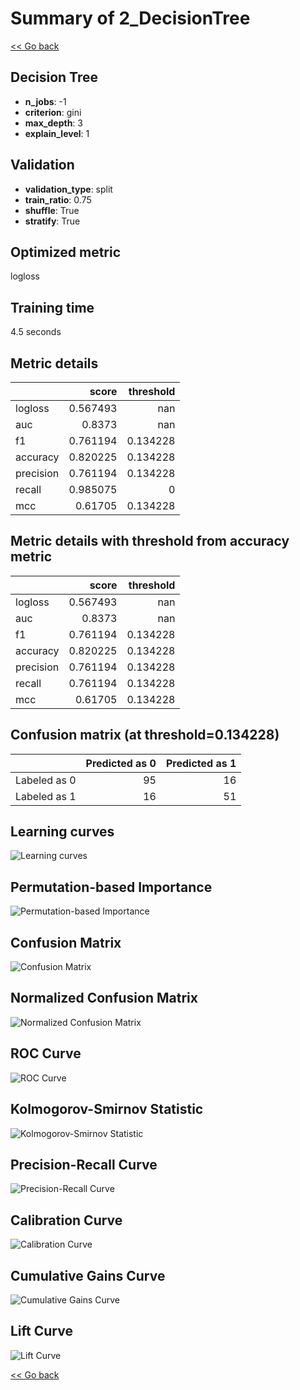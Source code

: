# Summary of 2_DecisionTree

[<< Go back](../README.md)


## Decision Tree
- **n_jobs**: -1
- **criterion**: gini
- **max_depth**: 3
- **explain_level**: 1

## Validation
 - **validation_type**: split
 - **train_ratio**: 0.75
 - **shuffle**: True
 - **stratify**: True

## Optimized metric
logloss

## Training time

4.5 seconds

## Metric details
|           |    score |   threshold |
|:----------|---------:|------------:|
| logloss   | 0.567493 |  nan        |
| auc       | 0.8373   |  nan        |
| f1        | 0.761194 |    0.134228 |
| accuracy  | 0.820225 |    0.134228 |
| precision | 0.761194 |    0.134228 |
| recall    | 0.985075 |    0        |
| mcc       | 0.61705  |    0.134228 |


## Metric details with threshold from accuracy metric
|           |    score |   threshold |
|:----------|---------:|------------:|
| logloss   | 0.567493 |  nan        |
| auc       | 0.8373   |  nan        |
| f1        | 0.761194 |    0.134228 |
| accuracy  | 0.820225 |    0.134228 |
| precision | 0.761194 |    0.134228 |
| recall    | 0.761194 |    0.134228 |
| mcc       | 0.61705  |    0.134228 |


## Confusion matrix (at threshold=0.134228)
|              |   Predicted as 0 |   Predicted as 1 |
|:-------------|-----------------:|-----------------:|
| Labeled as 0 |               95 |               16 |
| Labeled as 1 |               16 |               51 |

## Learning curves
![Learning curves](learning_curves.png)

## Permutation-based Importance
![Permutation-based Importance](permutation_importance.png)
## Confusion Matrix

![Confusion Matrix](confusion_matrix.png)


## Normalized Confusion Matrix

![Normalized Confusion Matrix](confusion_matrix_normalized.png)


## ROC Curve

![ROC Curve](roc_curve.png)


## Kolmogorov-Smirnov Statistic

![Kolmogorov-Smirnov Statistic](ks_statistic.png)


## Precision-Recall Curve

![Precision-Recall Curve](precision_recall_curve.png)


## Calibration Curve

![Calibration Curve](calibration_curve_curve.png)


## Cumulative Gains Curve

![Cumulative Gains Curve](cumulative_gains_curve.png)


## Lift Curve

![Lift Curve](lift_curve.png)



[<< Go back](../README.md)
